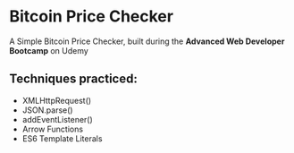 # Bitcoin Price Checker

A Simple Bitcoin Price Checker, built during the **Advanced Web Developer Bootcamp** on Udemy

## Techniques practiced:

* XMLHttpRequest()
* JSON.parse()
* addEventListener()
* Arrow Functions
* ES6 Template Literals
